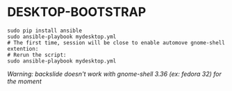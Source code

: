 # DESKTOP-BOOTSTRAP

```console
sudo pip install ansible
sudo ansible-playbook mydesktop.yml
# The first time, session will be close to enable automove gnome-shell extention:
# Rerun the script:
sudo ansible-playbook mydesktop.yml
``` 

*Warning: backslide doesn't work with gnome-shell 3.36 (ex: fedora 32) for the moment*
